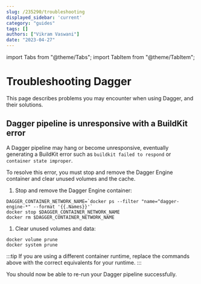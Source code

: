 ```yaml
---
slug: /235290/troubleshooting
displayed_sidebar: 'current'
category: "guides"
tags: []
authors: ["Vikram Vaswani"]
date: "2023-04-27"
---
```


import Tabs from "@theme/Tabs";
import TabItem from "@theme/TabItem";

# Troubleshooting Dagger

This page describes problems you may encounter when using Dagger, and their solutions.

## Dagger pipeline is unresponsive with a BuildKit error

A Dagger pipeline may hang or become unresponsive, eventually generating a BuildKit error such as `buildkit failed to respond` or `container state improper`.

To resolve this error, you must stop and remove the Dagger Engine container and clear unused volumes and the cache.

1. Stop and remove the Dagger Engine container:

  ```shell
  DAGGER_CONTAINER_NETWORK_NAME=`docker ps --filter "name=^dagger-engine-*" --format '{{.Names}}'`
  docker stop $DAGGER_CONTAINER_NETWORK_NAME
  docker rm $DAGGER_CONTAINER_NETWORK_NAME
  ```

1. Clear unused volumes and data:

  ```shell
  docker volume prune
  docker system prune
  ```

:::tip
If you are using a different container runtime, replace the commands above with the correct equivalents for your runtime.
:::

You should now be able to re-run your Dagger pipeline successfully.
